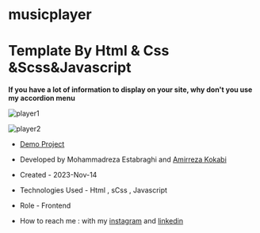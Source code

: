 # musicplayer
# Template By Html & Css &Scss&Javascript

**If you have a lot of information to display on your site, why don't you use my accordion menu**

![player1](https://github.com/reza-estabraghi/musicplayer/assets/137290475/082dbe59-7146-4b49-9455-bcd7e72fc4c6)

![player2](https://github.com/reza-estabraghi/musicplayer/assets/137290475/0f767cf0-5be2-4046-9ed0-dd0f81174e1c)

- [Demo Project](https://reza-estabraghi.github.io/musicplayer/)

- Developed by Mohammadreza Estabraghi and [Amirreza Kokabi](https://github.com/amir-ko)

- Created - 2023-Nov-14

- Technologies Used - Html , sCss , Javascript 

- Role - Frontend

- How to reach me : with my [instagram](https://www.instagram.com/rezamr8web/?igshid=MzNlNGNkZWQ4Mg%3D%3D) and 
[linkedin](https://www.linkedin.com/in/mohammadreza-estabraghi-62334527a/)
